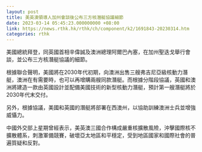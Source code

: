 ```yaml
---
layout: post
title: 美英澳領導人加州會談後公布三方核潛艇協議細節
date: 2023-03-14 05:45:23.000000000 +08:00
link: https://news.rthk.hk/rthk/ch/component/k2/1691843-20230314.htm
categories: rthk
---
```


美國總統拜登，同英國首相辛偉誠及澳洲總理阿爾巴內塞，在加州聖迭戈舉行會談，並公布三方核潛艇協議的細節。

根據聯合聲明，美國將在2030年代初期，向澳洲出售三艘弗吉尼亞級核動力潛艇，澳洲在有需要時，也可以再增購兩艘同款潛艇。而根據分階段協議，英國和澳洲將建造一款由英國設計並配備美國技術的新型核動力潛艇，預計第一艘潛艇將於2030年代末交付。

另外，根據協議，美國和英國的潛艇將部署在西澳州，以協助訓練澳洲士兵並增強威懾力。

中國外交部上星期曾經表示，美英澳三國合作構成嚴重核擴散風險，沖擊國際核不擴散體系，刺激軍備競賽，破壞亞太地區和平穩定，受到地區國家和國際社會的普遍質疑和反對。
